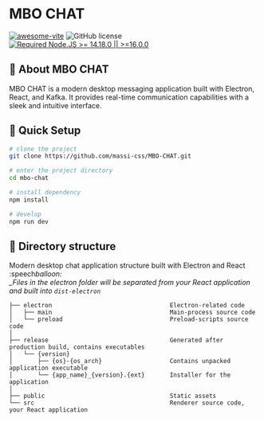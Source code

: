 # MBO CHAT

[![awesome-vite](https://awesome.re/mentioned-badge.svg)](https://github.com/vitejs/awesome-vite)
![GitHub license](https://img.shields.io/github/license/caoxiemeihao/vite-react-electron)
[![Required Node.JS >= 14.18.0 || >=16.0.0](https://img.shields.io/static/v1?label=node&message=14.18.0%20||%20%3E=16.0.0&logo=node.js&color=3f893e)](https://nodejs.org/about/releases)

## 🚀 About MBO CHAT

MBO CHAT is a modern desktop messaging application built with Electron, React, and Kafka. It provides real-time communication capabilities with a sleek and intuitive interface.

## 🛫 Quick Setup

```sh
# clone the project
git clone https://github.com/massi-css/MBO-CHAT.git

# enter the project directory
cd mbo-chat

# install dependency
npm install

# develop
npm run dev
```

## 📂 Directory structure

Modern desktop chat application structure built with Electron and React :speech*balloon:  
\_Files in the electron folder will be separated from your React application and built into `dist-electron`*

```tree
├── electron                                 Electron-related code
│   ├── main                                 Main-process source code
│   └── preload                              Preload-scripts source code
│
├── release                                  Generated after production build, contains executables
│   └── {version}
│       ├── {os}-{os_arch}                   Contains unpacked application executable
│       └── {app_name}_{version}.{ext}       Installer for the application
│
├── public                                   Static assets
└── src                                      Renderer source code, your React application
```
